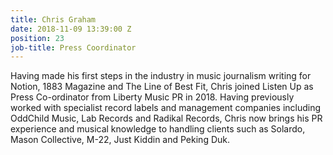 ```yaml
---
title: Chris Graham
date: 2018-11-09 13:39:00 Z
position: 23
job-title: Press Coordinator
---
```


Having made his first steps in the industry in music journalism writing for Notion, 1883 Magazine and The Line of Best Fit, Chris joined Listen Up as Press Co-ordinator from Liberty Music PR in 2018. Having previously worked with specialist record labels and management companies including OddChild Music, Lab Records and Radikal Records, Chris now brings his PR experience and musical knowledge to handling clients such as Solardo, Mason Collective, M-22, Just Kiddin and Peking Duk.